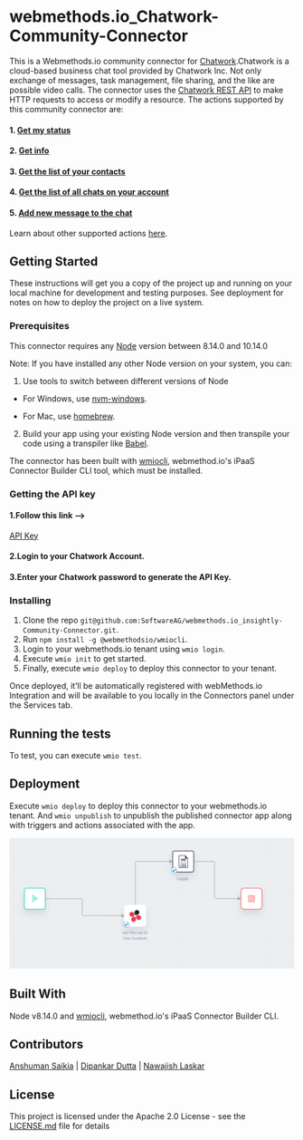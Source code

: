 # webmethods.io_Chatwork-Community-Connector

This is a Webmethods.io community connector for [Chatwork](https://ja.wikipedia.org/wiki/ChatWork).Chatwork is a cloud-based business chat tool provided by Chatwork Inc. Not only exchange of messages, task management, file sharing, and the like are possible video calls. The connector uses the [Chatwork REST API](https://download.chatwork.com/ChatWork_API_Documentation.pdf) to make HTTP requests to access or modify a resource. The actions supported by this community connector are:

#### 1. [Get my status](https://download.chatwork.com/ChatWork_API_Documentation.pdf)
#### 2. [Get info](https://download.chatwork.com/ChatWork_API_Documentation.pdf)
#### 3. [Get the list of your contacts](https://download.chatwork.com/ChatWork_API_Documentation.pdf)
#### 4. [Get the list of all chats on your account ](https://download.chatwork.com/ChatWork_API_Documentation.pdf)
#### 5. [Add new message to the chat](https://download.chatwork.com/ChatWork_API_Documentation.pdf)


Learn about other supported actions [here](https://download.chatwork.com/ChatWork_API_Documentation.pdf).

## Getting Started
These instructions will get you a copy of the project up and running on your local machine for development and testing purposes. See deployment for notes on how to deploy the project on a live system.

### Prerequisites
This connector requires any [Node](https://nodejs.org/dist/) version between 8.14.0 and 10.14.0

Note: If you have installed any other Node version on your system, you can:
1. Use tools to switch between different versions of Node

  - For Windows, use [nvm-windows](https://github.com/coreybutler/nvm-windows#installation--upgrades).
  
  - For Mac, use [homebrew](https://brew.sh/).
2. Build your app using your existing Node version and then transpile your code using a transpiler like [Babel](https://babeljs.io/).

The connector has been built with [wmiocli](https://docs.webmethods.io/integration/developer_guide/connector_builder/#gsc.tab=0), webmethod.io's iPaaS Connector Builder CLI tool, which must be installed. 

### Getting the API key 
#### 1.Follow this link -->
[API Key](https://www.chatwork.com/service/packages/chatwork/subpackages/api/token.php)
#### 2.Login to your Chatwork Account.
#### 3.Enter your Chatwork password to generate the API Key.

### Installing
1. Clone the repo `git@github.com:SoftwareAG/webmethods.io_insightly-Community-Connector.git`.
2. Run `npm install -g @webmethodsio/wmiocli`.
3. Login to your webmethods.io tenant using `wmio login`.
4. Execute `wmio init` to get started.
5. Finally, execute `wmio deploy` to deploy this connector to your tenant.

Once deployed, it’ll be automatically registered with webMethods.io Integration and will be available to you locally in the Connectors panel under the Services tab.

## Running the tests
To test, you can execute `wmio test`.

## Deployment
Execute `wmio deploy` to deploy this connector to your webmethods.io tenant. And `wmio unpublish` to unpublish the published connector app along with triggers and actions associated with the app.

![Chatwork Connector](https://github.com/SoftwareAG/webmethods.io_Chatwork-Community-Connector/blob/master/a.png)

## Built With
Node v8.14.0 and [wmiocli](https://docs.webmethods.io/integration/developer_guide/connector_builder/#gsc.tab=0), webmethod.io's iPaaS Connector Builder CLI.

## Contributors
[Anshuman Saikia](https://github.com/anshu96788) |
[Dipankar Dutta](https://github.com/DipankarDDUT) |
[Nawajish Laskar](https://github.com/Nawajish)

## License
This project is licensed under the Apache 2.0 License - see the [LICENSE.md](https://github.com/SoftwareAG/webmethods-microservicesruntime-samples/blob/master/LICENSE) file for details
